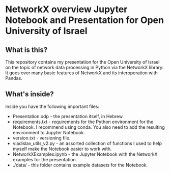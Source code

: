 # NetworkX overview Jupyter Notebook and Presentation for Open University of Israel

## What is this?
This repository contains my presentation for the Open University of Israel on the topic of network data processing in Python via the NetworkX library. It goes over many basic features of NetworkX and its interoperation with Pandas.

## What's inside?
Inside you have the following important files:
- Presentation.odp - the presentation itself, in Hebrew.
- requirements.txt - requirements for the Python environment for the Notebook. I recommend using conda. You also need to add the resulting environment to Jupyter Notebook.
- version.txt - versioning file.
- vladislav_utils_v2.py - an assorted collection of functions I used to help myself make the Notebook easier to work with.
- NetworkXExamples.ipynb - the Jupyter Notebook with the NetworkX examples for the presentation.
- ./data/ - this folder contains example datasets for the Notebook.

